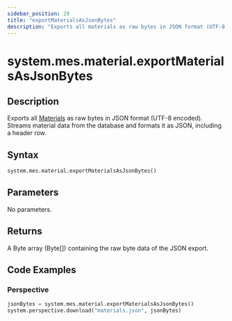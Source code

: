 ```yaml
---
sidebar_position: 29
title: "exportMaterialsAsJsonBytes"
description: "Exports all materials as raw bytes in JSON format (UTF-8 encoded)"
---
```


# system.mes.material.exportMaterialsAsJsonBytes

## Description

Exports all [Materials](../../data-model/material-model/material) as raw bytes in JSON format
(UTF-8 encoded). Streams material data from the database and formats it as JSON, including a
header row.

## Syntax

```python
system.mes.material.exportMaterialsAsJsonBytes()
```

## Parameters

No parameters.

## Returns

A Byte array (Byte[]) containing the raw byte data of the JSON export.

## Code Examples

### Perspective
```python
jsonBytes = system.mes.material.exportMaterialsAsJsonBytes()
system.perspective.download("materials.json", jsonBytes)
```


